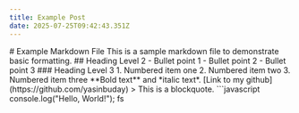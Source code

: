 ```yaml
---
title: Example Post
date: 2025-07-25T09:42:43.351Z
---
```


<p># Example Markdown File This is a sample markdown file to demonstrate basic formatting. ## Heading Level 2 - Bullet point 1 - Bullet point 2 - Bullet point 3 ### Heading Level 3 1. Numbered item one 2. Numbered item two 3. Numbered item three **Bold text** and *italic text*. [Link to my github](https://github.com/yasinbuday) &gt; This is a blockquote. ```javascript console.log("Hello, World!"); fs</p>